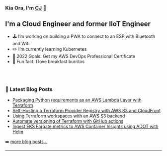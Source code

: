### Kia Ora, I'm [CJ][website] 🤙

<!-- [![Website](https://img.shields.io/website?label=senorgrande.github.io&style=for-the-badge&url=https%3A%2F%2Fsenorgrande.github.io)](https://senorgrande.github.io) -->

## I'm a Cloud Engineer and former IIoT Engineer

- 🕹️ I’m working on building a PWA to connect to an ESP with Bluetooth and Wifi
- ✏️ I’m currently learning Kubernetes
- 🥅 2022 Goals: Get my AWS DevOps Professional Certificate
- 🌯 Fun fact: I love breakfast burritos

<br />
<br />

### 📕 Latest Blog Posts

<!-- BLOG-POST-LIST:START -->
- [Packaging Python requirements as an AWS Lambda Layer with Terraform](https://cj-hewett.medium.com/packaging-python-requirements-as-an-aws-lambda-layer-with-terraform-188f76db4e96?source=rss-1b88832fa9b8------2)
- [Self-Hosting a Terraform Provider Registry with AWS S3 and CloudFront](https://cj-hewett.medium.com/self-hosting-a-terraform-provider-registry-with-aws-s3-and-cloudfront-a08e6373711d?source=rss-1b88832fa9b8------2)
- [Using Terraform workspaces with an AWS S3 backend](https://cj-hewett.medium.com/using-terraform-workspaces-with-an-aws-s3-backend-a4250529b5fb?source=rss-1b88832fa9b8------2)
- [Automate versioning of Terraform with GitHub actions](https://cj-hewett.medium.com/automate-versioning-of-terraform-with-github-actions-4a9f28d965c?source=rss-1b88832fa9b8------2)
- [Ingest EKS Fargate metrics to AWS Container Insights using ADOT with Helm](https://cj-hewett.medium.com/ingest-eks-fargate-metrics-to-aws-container-insights-using-adot-with-helm-6edb452c82b0?source=rss-1b88832fa9b8------2)
<!-- BLOG-POST-LIST:END -->

➡️ [more blog posts...](https://medium.com/@cj-hewett)

---

<!-- <img align="left" alt="SenorGrande's Github Stats" src="https://github-readme-stats.codestackr.vercel.app/api?username=SenorGrande&show_icons=true&hide_border=true" /> -->


[website]: https://cj-hewett.medium.com/
